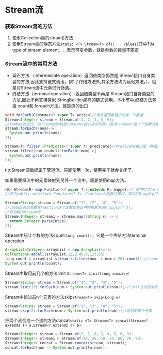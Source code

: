 # Stream流

### 获取Stream流的方法

1. 使用Collection类的steam()方法
2. 使用Stream类的静态方法`static <T> Stream<T> of(T... values)`其中T为type of stream element，...表示可变参数，就是参数的数量不固定

### Stream流中的常用方法

- 延迟方法:（intermediate operation）返回值类型仍然是 Stream接口自身类型的方法,因此支持链式调用。(除了终结方法外,其余方法均为延迟方法。），就是对Stream流中元素进行筛选。
- 终结方法（terminal operation）:返回值类型不再是 Stream接口自身类型的方法,因此不再支持类似 StringBuilder那样的链式调用。本小节中,终结方法包括 count和 foreach方法。就是流的出口

```java
void forEach(Consumer<? super T> action)//用来遍历数组中的每一个数据
Stream<Integer> stream = Stream.of(1, 2, 3, 5, 6);
//lambda表达式，forEach的参数是Consumer接口的实现类，因为Consumer是一个函数式接口，所以可以使用Lambda来实现
stream.forEach((num)->{
  System.out.println(num);
});
```

```java
Stream<T> filter (Predicate<? super T> predicate)//Predicate接口是一种函数式接口@FunctionalInterface
stream.filter(num->num>3).forEach((num)->{
  System.out.println(num);
});
```

tip:Stream流数据属于管道流，只能使用一次，使用完毕就会关闭了。

如果需要将流中的元素映射到另外一个流中，需要使用map方法。

```java
<R> Stream<R> map(Function<? super T,?,extends R> mapper)// 其中R为The element type of the new stream。
//其中public interface Function<T,R>，Function为函数式接口，其中的R apply(T t)方法是把T类型的数据转为R类型，这种转换的方法为映射
  
Stream<String> stream = Stream.of("1", "2", "4", "5");
//Lambda表达式重写Function这个函数式接口中的抽象方法R apply(T t);
//转为新的Stream流
Stream<Integer> stream1 = stream.map((String s) -> {
  return Integer.parseInt(s);
});
```

Stream中统计个数的方法count:`long count()`，它是一个终结方法terminal operation

```java
ArrayList<Integer> arrayList = new ArrayList<>();
Collections.addAll(arrayList,12,2,45,6,123,66);
long count = arrayList.stream().filter(num -> num > 20).count();//count方法统计stream流中数据的个数
System.out.println(count);
```

Stream中取用前几个的方法limit `Stream<T> Limit(Long maxsize)`

```java
Stream<String> stream = Stream.of("1", "2", "4", "5");
stream.limit(3).forEach(num-> System.out.println(num));//limit方法用来取stream流的前几个元素
```

Stream中跳过前n个元素的方法skip`Stream<T> skip(Long n)`

```java
Stream<String> stream = Stream.of("1", "2", "4", "5");
stream.skip(2).forEach(num-> System.out.println(num));//跳过前两个元素
```

把两个流合成一个流的方法concat`static <T> Stream<T> concat(Stream<? extends T> a,Stream<? extends T> b)`

```JAVA
Stream<Integer> stream = Stream.of(1, 7, 8, 2, 4, 5, 6, 3);
Stream<Integer> stream1 = Stream.of(10, 20, 40, 50, 60, 70, 80);
Stream<Integer> concat = Stream.concat(stream, stream1);    
concat.forEach(num -> System.out.println(num));
```

